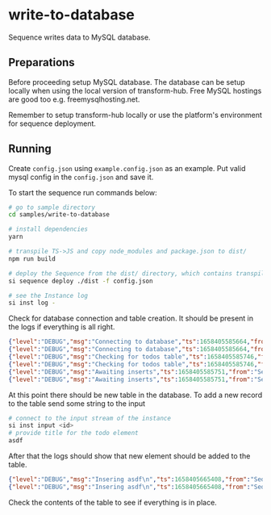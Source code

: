 # write-to-database

Sequence writes data to MySQL database.

## Preparations

Before proceeding setup MySQL database. The database can be setup locally when using the local version of transform-hub. Free MySQL hostings are good too e.g. freemysqlhosting.net.

Remember to setup transform-hub locally or use the platform's environment for sequence deployment.

## Running

Create `config.json` using `example.config.json` as an example. Put valid mysql config in the `config.json` and save it.

To start the sequence run commands below:

```bash
# go to sample directory
cd samples/write-to-database

# install dependencies
yarn

# transpile TS->JS and copy node_modules and package.json to dist/
npm run build

# deploy the Sequence from the dist/ directory, which contains transpiled code, package.json and node_modules
si sequence deploy ./dist -f config.json

# see the Instance log
si inst log -
```

Check for database connection and table creation. It should be present in the logs if everything is all right.

```json
{"level":"DEBUG","msg":"Connecting to database","ts":1658405585664,"from":"Sequence","Runner":{"id":"91c3ccb1-3a9d-46b7-bde2-7bfd693620f8"}}
{"level":"DEBUG","msg":"Connecting to database","ts":1658405585664,"from":"Sequence","CSIController":{"id":"91c3ccb1-3a9d-46b7-bde2-7bfd693620f8"}}
{"level":"DEBUG","msg":"Checking for todos table","ts":1658405585746,"from":"Sequence","Runner":{"id":"91c3ccb1-3a9d-46b7-bde2-7bfd693620f8"}}
{"level":"DEBUG","msg":"Checking for todos table","ts":1658405585746,"from":"Sequence","CSIController":{"id":"91c3ccb1-3a9d-46b7-bde2-7bfd693620f8"}}
{"level":"DEBUG","msg":"Awaiting inserts","ts":1658405585751,"from":"Sequence","Runner":{"id":"91c3ccb1-3a9d-46b7-bde2-7bfd693620f8"}}
{"level":"DEBUG","msg":"Awaiting inserts","ts":1658405585751,"from":"Sequence","CSIController":{"id":"91c3ccb1-3a9d-46b7-bde2-7bfd693620f8"}}
```

At this point there should be new table in the database. To add a new record to the table send some string to the input

```bash
# connect to the input stream of the instance
si inst input <id>
# provide title for the todo element
asdf
```

After that the logs should show that new element should be added to the table.

```json
{"level":"DEBUG","msg":"Insering asdf\n","ts":1658405665408,"from":"Sequence","Runner":{"id":"91c3ccb1-3a9d-46b7-bde2-7bfd693620f8"}}
{"level":"DEBUG","msg":"Insering asdf\n","ts":1658405665408,"from":"Sequence","CSIController":{"id":"91c3ccb1-3a9d-46b7-bde2-7bfd693620f8"}}
```

Check the contents of the table to see if everything is in place.
